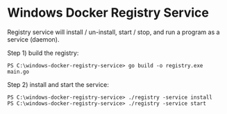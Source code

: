 # Windows Docker Registry Service
Registry service will install / un-install, start / stop, and run a program as a service (daemon).

Step 1) build the registry:

```pwsh
PS C:\windows-docker-registry-service> go build -o registry.exe main.go 
```

Step 2) install and start the service:

```pwsh
PS C:\windows-docker-registry-service> ./registry -service install
PS C:\windows-docker-registry-service> ./registry -service start 
```
